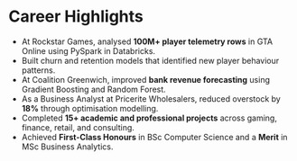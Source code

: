 # Career Highlights

- At Rockstar Games, analysed **100M+ player telemetry rows** in GTA Online using PySpark in Databricks.  
- Built churn and retention models that identified new player behaviour patterns.  
- At Coalition Greenwich, improved **bank revenue forecasting** using Gradient Boosting and Random Forest.  
- As a Business Analyst at Pricerite Wholesalers, reduced overstock by **18%** through optimisation modelling.  
- Completed **15+ academic and professional projects** across gaming, finance, retail, and consulting.  
- Achieved **First-Class Honours** in BSc Computer Science and a **Merit** in MSc Business Analytics.
